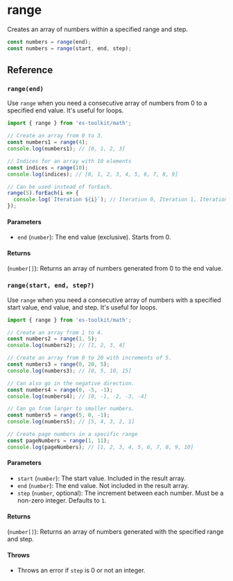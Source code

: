 # range

Creates an array of numbers within a specified range and step.

```typescript
const numbers = range(end);
const numbers = range(start, end, step);
```

## Reference

### `range(end)`

Use `range` when you need a consecutive array of numbers from 0 to a specified end value. It's useful for loops.

```typescript
import { range } from 'es-toolkit/math';

// Create an array from 0 to 3.
const numbers1 = range(4);
console.log(numbers1); // [0, 1, 2, 3]

// Indices for an array with 10 elements
const indices = range(10);
console.log(indices); // [0, 1, 2, 3, 4, 5, 6, 7, 8, 9]

// Can be used instead of forEach.
range(5).forEach(i => {
  console.log(`Iteration ${i}`); // Iteration 0, Iteration 1, Iteration 2, Iteration 3, Iteration 4
});
```

#### Parameters

- `end` (`number`): The end value (exclusive). Starts from 0.

#### Returns

(`number[]`): Returns an array of numbers generated from 0 to the end value.

### `range(start, end, step?)`

Use `range` when you need a consecutive array of numbers with a specified start value, end value, and step. It's useful for loops.

```typescript
import { range } from 'es-toolkit/math';

// Create an array from 1 to 4.
const numbers2 = range(1, 5);
console.log(numbers2); // [1, 2, 3, 4]

// Create an array from 0 to 20 with increments of 5.
const numbers3 = range(0, 20, 5);
console.log(numbers3); // [0, 5, 10, 15]

// Can also go in the negative direction.
const numbers4 = range(0, -5, -1);
console.log(numbers4); // [0, -1, -2, -3, -4]

// Can go from larger to smaller numbers.
const numbers5 = range(5, 0, -1);
console.log(numbers5); // [5, 4, 3, 2, 1]

// Create page numbers in a specific range
const pageNumbers = range(1, 11);
console.log(pageNumbers); // [1, 2, 3, 4, 5, 6, 7, 8, 9, 10]
```

#### Parameters

- `start` (`number`): The start value. Included in the result array.
- `end` (`number`): The end value. Not included in the result array.
- `step` (`number`, optional): The increment between each number. Must be a non-zero integer. Defaults to `1`.

#### Returns

(`number[]`): Returns an array of numbers generated with the specified range and step.

#### Throws

- Throws an error if `step` is 0 or not an integer.
